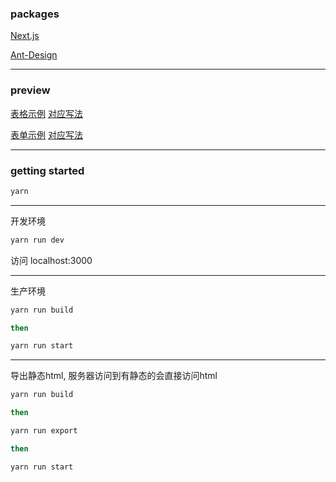 ### packages
[Next.js](https://github.com/zeit/next.js)

[Ant-Design](https://github.com/ant-design/ant-design)

---

### preview

[表格示例](https://czy0729.github.io/yun-sass-admin/out/render/)  [对应写法](https://github.com/czy0729/yun-sass-admin/blob/master/src/render/index/index.js)

[表单示例](https://czy0729.github.io/yun-sass-admin/out/render/goods/)  [对应写法](https://github.com/czy0729/yun-sass-admin/blob/master/src/render/goods/index.js)

---

### getting started

```bash
yarn
```

---

开发环境

```bash
yarn run dev
```

访问 localhost:3000

---

生产环境

```bash
yarn run build

then

yarn run start
```

---

导出静态html, 服务器访问到有静态的会直接访问html

```bash
yarn run build

then

yarn run export

then

yarn run start
```
